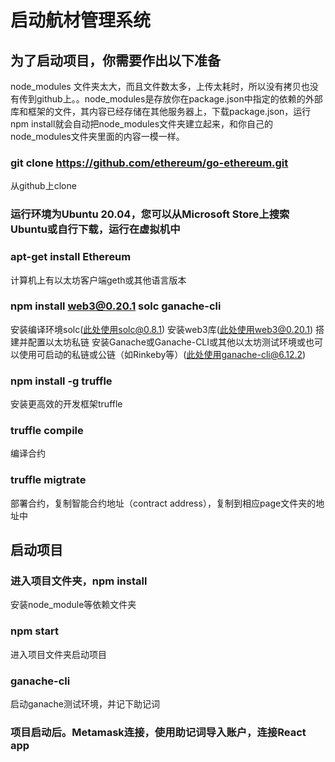 # 启动航材管理系统

## 为了启动项目，你需要作出以下准备

node_modules 文件夹太大，而且文件数太多，上传太耗时，所以没有拷贝也没有传到github上。。node_modules是存放你在package.json中指定的依赖的外部库和框架的文件，其内容已经存储在其他服务器上，下载package.json，运行npm install就会自动把node_modules文件夹建立起来，和你自己的node_modules文件夹里面的内容一模一样。

### git clone https://github.com/ethereum/go-ethereum.git
从github上clone

### 运行环境为Ubuntu 20.04，您可以从Microsoft Store上搜索Ubuntu或自行下载，运行在虚拟机中

### apt-get install Ethereum
计算机上有以太坊客户端geth或其他语言版本

### npm install web3@0.20.1 solc ganache-cli
安装编译环境solc(此处使用solc@0.8.1)
安装web3库(此处使用web3@0.20.1)
搭建并配置以太坊私链
安装Ganache或Ganache-CLI或其他以太坊测试环境或也可以使用可启动的私链或公链（如Rinkeby等）(此处使用ganache-cli@6.12.2)

### npm install -g truffle
安装更高效的开发框架truffle

### truffle compile
编译合约
### truffle migtrate
部署合约，复制智能合约地址（contract address），复制到相应page文件夹的地址中

## 启动项目

### 进入项目文件夹，npm install 
安装node_module等依赖文件夹

### npm start
进入项目文件夹启动项目

### ganache-cli
启动ganache测试环境，并记下助记词

### 项目启动后。Metamask连接，使用助记词导入账户，连接React app

